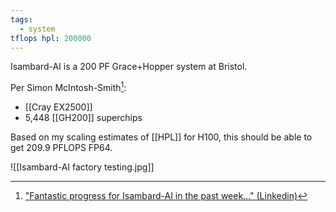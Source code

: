 ```yaml
---
tags:
  - system
tflops hpl: 200000
---
```

Isambard-AI is a 200 PF Grace+Hopper system at Bristol.

Per Simon McIntosh-Smith[^1]:
- [[Cray EX2500]]
- 5,448 [[GH200]] superchips

Based on my scaling estimates of [[HPL]] for H100, this should be able to get 209.9 PFLOPS FP64.

![[Isambard-AI factory testing.jpg]]

[^1]: ["Fantastic progress for Isambard-AI in the past week..." (Linkedin)](https://www.linkedin.com/feed/update/urn:li:activity:7206768045539627009?updateEntityUrn=urn%3Ali%3Afs_feedUpdate%3A%28V2%2Curn%3Ali%3Aactivity%3A7206768045539627009%29)